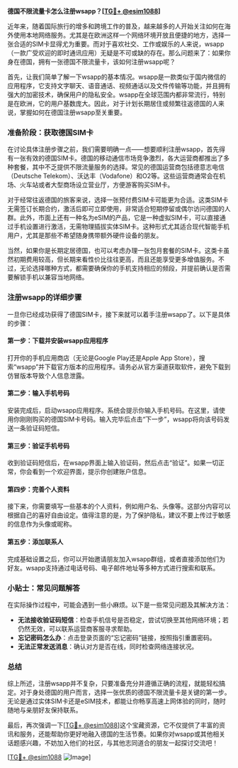 **德国不限流量卡怎么注册wsapp？[[TG💪+ @esim1088](https://t.me/s/esim1088)]**

近年来，随着国际旅行的增多和跨境工作的普及，越来越多的人开始关注如何在海外使用本地网络服务。尤其是在欧洲这样一个网络环境开放且便捷的地方，选择一张合适的SIM卡显得尤为重要。而对于喜欢社交、工作或娱乐的人来说，wsapp（一款广受欢迎的即时通讯应用）无疑是不可或缺的存在。那么问题来了：如果你身在德国，拥有一张德国不限流量卡，该如何注册wsapp呢？

首先，让我们简单了解一下wsapp的基本情况。wsapp是一款类似于国内微信的应用程序，它支持文字聊天、语音通话、视频通话以及文件传输等功能，并且拥有强大的加密技术，确保用户的隐私安全。wsapp在全球范围内都非常流行，特别是在欧洲，它的用户基数庞大。因此，对于计划长期居住或频繁往返德国的人来说，掌握如何在德国注册wsapp至关重要。

### 准备阶段：获取德国SIM卡

在讨论具体注册步骤之前，我们需要明确一点——想要顺利注册wsapp，首先得有一张有效的德国SIM卡。德国的移动通信市场竞争激烈，各大运营商都推出了多种套餐，其中不乏提供不限流量服务的选择。常见的德国运营商包括德意志电信（Deutsche Telekom）、沃达丰（Vodafone）和O2等。这些运营商通常会在机场、火车站或者大型商场设立营业厅，方便游客购买SIM卡。

对于经常往返德国的旅客来说，选择一张预付费SIM卡可能更为合适。这类SIM卡无需签订长期合约，激活后即可立即使用，非常适合短期停留或偶尔访问德国的人群。此外，市面上还有一种名为eSIM的产品，它是一种虚拟SIM卡，可以直接通过手机设置进行激活，无需物理插拔实体SIM卡。这种形式尤其适合现代智能手机用户，尤其是那些不希望随身携带额外硬件设备的朋友。

当然，如果你是长期定居德国，也可以考虑办理一张包月套餐的SIM卡。这类卡虽然初期费用较高，但长期来看性价比往往更高，而且还能享受更多增值服务。不过，无论选择哪种方式，都需要确保你的手机支持相应的频段，并提前确认是否需要解锁手机以兼容当地网络。

### 注册wsapp的详细步骤

一旦你已经成功获得了德国SIM卡，接下来就可以着手注册wsapp了。以下是具体的步骤：

#### 第一步：下载并安装wsapp应用程序

打开你的手机应用商店（无论是Google Play还是Apple App Store），搜索“wsapp”并下载官方版本的应用程序。请务必从官方渠道获取软件，避免下载到仿冒版本导致个人信息泄露。

#### 第二步：输入手机号码

安装完成后，启动wsapp应用程序。系统会提示你输入手机号码。在这里，请使用你刚刚购买的德国SIM卡号码。输入完毕后点击“下一步”，wsapp将向该号码发送一条验证码短信。

#### 第三步：验证手机号码

收到验证码短信后，在wsapp界面上输入验证码，然后点击“验证”。如果一切正常，你会看到一个欢迎界面，提示你创建账户信息。

#### 第四步：完善个人资料

接下来，你需要填写一些基本的个人资料，例如用户名、头像等。这部分内容可以根据自己的喜好自由设定。值得注意的是，为了保护隐私，建议不要上传过于敏感的信息作为头像或昵称。

#### 第五步：添加联系人

完成基础设置之后，你可以开始邀请朋友加入wsapp群组，或者直接添加他们为好友。wsapp支持通过电话号码、电子邮件地址等多种方式进行搜索和联系。

### 小贴士：常见问题解答

在实际操作过程中，可能会遇到一些小麻烦。以下是一些常见问题及其解决方法：

- **无法接收验证码短信**：检查手机信号是否稳定，尝试切换至其他网络环境；若仍然无效，可以联系运营商客服寻求帮助。
- **忘记密码怎么办**：点击登录页面的“忘记密码”链接，按照指引重置密码。
- **无法正常发送消息**：确认对方是否在线，同时检查网络连接状况。

### 总结

综上所述，注册wsapp并不复杂，只要准备充分并遵循正确的流程，就能轻松搞定。对于身处德国的用户而言，选择一张优质的德国不限流量卡是关键的第一步。无论是通过实体SIM卡还是eSIM技术，都能让你畅享高速上网体验的同时，随时随地与亲朋好友保持联系。

最后，再次强调一下[[TG💪+ @esim1088](https://t.me/s/esim1088)]这个宝藏资源，它不仅提供了丰富的资讯和服务，还能帮助你更好地融入德国的生活节奏。如果你对wsapp或其他相关话题感兴趣，不妨加入他们的社区，与其他志同道合的朋友一起探讨交流吧！

[[TG💪+ @esim1088](https://t.me/s/esim1088) ![Image](https://i.postimg.cc/4NQfJmqS/Snipaste-2025-05-13-00-14-12.png)]